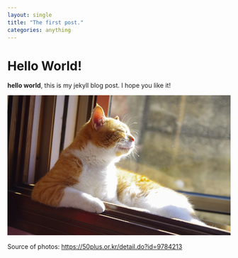 ```yaml
---
layout: single
title: "The first post."
categories: anything
---
```


# Hello World!
**hello world**, this is my jekyll blog post.
I hope you like it!

![cat](../images/2022-03-02-first-post/cat-16463646730501-16463646935542.jpg)

Source of photos: https://50plus.or.kr/detail.do?id=9784213